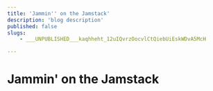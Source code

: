 ```yaml
---
title: 'Jammin'' on the Jamstack'
description: 'blog description'
published: false
slugs:
    - ___UNPUBLISHED___kaqhheht_12uIQvrzOocvlCtQiebUiEskWDvA5McH

---
```

# Jammin' on the Jamstack
